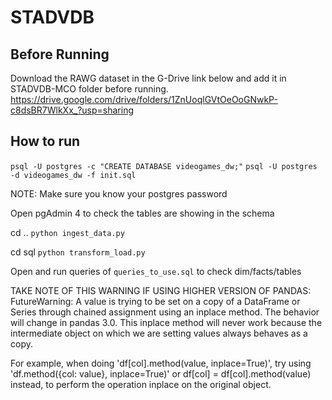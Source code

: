# STADVDB
## Before Running

Download the RAWG dataset in the G-Drive link below and add it in STADVDB-MCO folder before running.
https://drive.google.com/drive/folders/1ZnUoqlGVtOeOoGNwkP-c8dsBR7WlkXx_?usp=sharing

## How to run

`psql -U postgres -c "CREATE DATABASE videogames_dw;"`
`psql -U postgres -d videogames_dw -f init.sql`

NOTE: Make sure you know your postgres password

Open pgAdmin 4 to check the tables are showing in the schema

cd ..
`python ingest_data.py`

cd sql
`python transform_load.py`

Open and run queries of `queries_to_use.sql` to check dim/facts/tables

TAKE NOTE OF THIS WARNING IF USING HIGHER VERSION OF PANDAS:
FutureWarning: A value is trying to be set on a copy of a DataFrame or Series through chained assignment using an inplace method.
The behavior will change in pandas 3.0. This inplace method will never work because the intermediate object on which we are setting values always behaves as a copy.

For example, when doing 'df[col].method(value, inplace=True)', try using 'df.method({col: value}, inplace=True)' or df[col] = df[col].method(value) instead, to perform the operation inplace on the original object.




